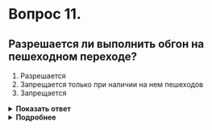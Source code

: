 # Вопрос 11.

## Разрешается ли выполнить обгон на пешеходном переходе?

1. Разрешается
2. Запрещается только при наличии на нем пешеходов
3. Запрещается

<details>
<summary><b>Показать ответ</b></summary>
Правильный ответ: 3
</details>
<details>
<summary><b>Подробнее</b></summary>
На пешеходных переходах обгон запрещён. 
(Пункт 11.4 ПДД)
</details>